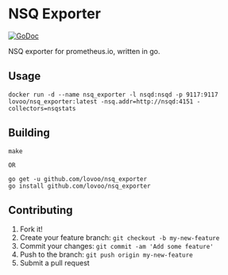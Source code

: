 # NSQ Exporter

[![GoDoc](https://godoc.org/github.com/lovoo/nsq_exporter?status.svg)](https://godoc.org/github.com/lovoo/nsq_exporter)

NSQ exporter for prometheus.io, written in go.

## Usage

    docker run -d --name nsq_exporter -l nsqd:nsqd -p 9117:9117 lovoo/nsq_exporter:latest -nsq.addr=http://nsqd:4151 -collectors=nsqstats

## Building

    make

    OR

    go get -u github.com/lovoo/nsq_exporter
    go install github.com/lovoo/nsq_exporter

## Contributing

1. Fork it!
2. Create your feature branch: `git checkout -b my-new-feature`
3. Commit your changes: `git commit -am 'Add some feature'`
4. Push to the branch: `git push origin my-new-feature`
5. Submit a pull request
